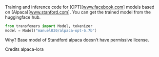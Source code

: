Training and inference code for (OPT)[www.facebook.com] models based on (Alpaca)[www.stanford.com]. You can get the trained model
from the huggingface hub.

```python
from transfomers import Model, tokenizer
model = Model("manuel030/alpaca-opt-6.7b")
```

Why?
Base model of Standford alpaca doesn't have permissive license. 

Credits
alpaca-lora